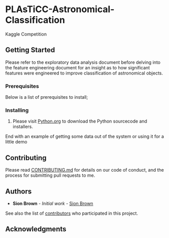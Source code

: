 # PLAsTiCC-Astronomical-Classification
Kaggle Competition

## Getting Started

Please refer to the exploratory data analysis document before delving into the feature engineering document for an insight as to how significant features were engineered to improve classification of astronomical objects. 

### Prerequisites

Below is a list of prerequisites to install;

### Installing

1) Please visit [Python.org](https://www.python.org/) to download the Python sourcecode and installers.

End with an example of getting some data out of the system or using it for a little demo

## Contributing

Please read [CONTRIBUTING.md](https://gist.github.com/PurpleBooth/b24679402957c63ec426) for details on our code of conduct, and the process for submitting pull requests to me.

## Authors

* **Sion Brown** - *Initial work* - [Sion Brown](https://github.com/SionBrown)

See also the list of [contributors](https://github.com/SionBrown/PLAsTiCC-Astronomical-Classification/contributors) who participated in this project.

## Acknowledgments


